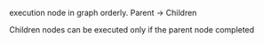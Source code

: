 execution node in graph orderly. Parent -> Children

Children nodes can be executed only if the parent node completed